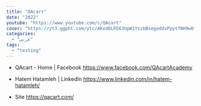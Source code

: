 ```yaml
---
title: "QAcart"
date: "2022"
youtube: "https://www.youtube.com/c/QAcart"
cover: "https://yt3.ggpht.com/ytc/AKedOLR563UpW1YszbBsegeddvPpyt7NH9wOfRA9WPTblw=s176-c-k-c0x00ffffff-no-rj"
categories:
  - "عربي"
tags:
  - "testing"
---
```


- QAcart - Home | Facebook
https://www.facebook.com/QAcartAcademy


- Hatem Hatamleh | LinkedIn
https://www.linkedin.com/in/hatem-hatamleh/

- Site
https://qacart.com/